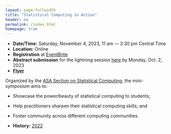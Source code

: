 ```yaml
---
layout: page-fullwidth
title: "Statistical Computing in Action"
header: no
permalink: /index.html
homepage: true
---
```


+ **Date/Time:** Saturday, November 4, 2023, 11 am -– 3:30 pm Central Time
+ **Location:** Online
+ **Registration** at [EventBrite](https://www.eventbrite.com/e/691734124387?aff=oddtdtcreator)
+ **Abstract submission** for the lightning session [here](https://forms.gle/5ZYbePJtAnsqXqhN7) by Monday, Oct. 2, 2023
+ [**Flyer**](https://asa-ssc.github.io/minisymp2023/flyer.pdf)

Organized by the [ASA Section on Statistical Computing](https://community.amstat.org/jointscsg-section/home), the mini-symposium aims to:

+ Showcase the power/beauty of statistical computing to students;
+ Help practitioners sharpen their statistical computing skills; and
+ Foster community across different computing communities.

+ **History:** [2022](https://asa-ssc.github.io/minisymp2022/)

